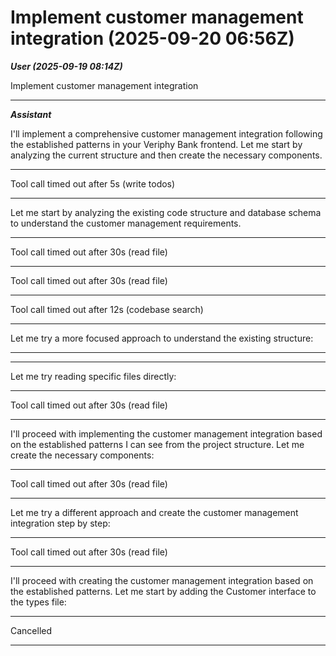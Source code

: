 <!-- Generated by SpecStory -->

# Implement customer management integration (2025-09-20 06:56Z)

_**User (2025-09-19 08:14Z)**_

Implement customer management integration

---

_**Assistant**_

I'll implement a comprehensive customer management integration following the established patterns in your Veriphy Bank frontend. Let me start by analyzing the current structure and then create the necessary components.


---

Tool call timed out after 5s (write todos)

---

Let me start by analyzing the existing code structure and database schema to understand the customer management requirements.


---

Tool call timed out after 30s (read file)

---

Tool call timed out after 30s (read file)

---

Tool call timed out after 12s (codebase search)

---

Let me try a more focused approach to understand the existing structure:


---



---

Let me try reading specific files directly:


---

Tool call timed out after 30s (read file)

---

I'll proceed with implementing the customer management integration based on the established patterns I can see from the project structure. Let me create the necessary components:


---

Tool call timed out after 30s (read file)

---

Let me try a different approach and create the customer management integration step by step:


---

Tool call timed out after 30s (read file)

---

I'll proceed with creating the customer management integration based on the established patterns. Let me start by adding the Customer interface to the types file:


---

Cancelled

---

